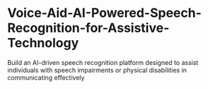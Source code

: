 # Voice-Aid-AI-Powered-Speech-Recognition-for-Assistive-Technology
Build an AI-driven speech recognition platform designed to assist individuals with speech impairments or physical disabilities in communicating effectively
